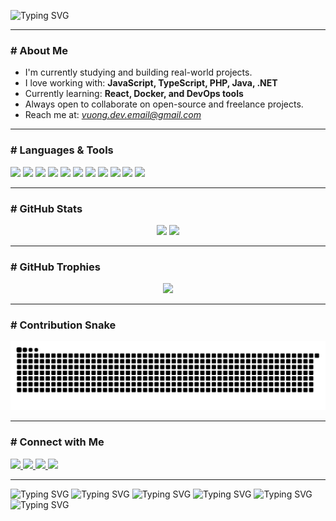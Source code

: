 ![Typing SVG](https://readme-typing-svg.demolab.com?font=Share+Tech+Mono&size=28&pause=1000&color=00FFF0&vCenter=true&width=800&lines=Hi+there%2C+I'm+Vương;)

---

### # About Me

-  I'm currently studying and building real-world projects.
-  I love working with: **JavaScript, TypeScript, PHP, Java, .NET**
-  Currently learning: **React, Docker, and DevOps tools**
-  Always open to collaborate on open-source and freelance projects.
-  Reach me at: *vuong.dev.email@gmail.com*

---

### # Languages & Tools

<p align="left">
  <img src="https://cdn.jsdelivr.net/gh/devicons/devicon/icons/javascript/javascript-original.svg" height="40" />
  <img src="https://cdn.jsdelivr.net/gh/devicons/devicon/icons/typescript/typescript-original.svg" height="40" />
  <img src="https://cdn.jsdelivr.net/gh/devicons/devicon/icons/html5/html5-original.svg" height="40" />
  <img src="https://cdn.jsdelivr.net/gh/devicons/devicon/icons/css3/css3-original.svg" height="40" />
  <img src="https://cdn.jsdelivr.net/gh/devicons/devicon/icons/java/java-original.svg" height="40" />
  <img src="https://cdn.jsdelivr.net/gh/devicons/devicon/icons/php/php-original.svg" height="40" />
  <img src="https://cdn.jsdelivr.net/gh/devicons/devicon/icons/react/react-original.svg" height="40" />
  <img src="https://cdn.jsdelivr.net/gh/devicons/devicon/icons/dotnetcore/dotnetcore-original.svg" height="40" />
  <img src="https://cdn.jsdelivr.net/gh/devicons/devicon/icons/nodejs/nodejs-original.svg" height="40" />
  <img src="https://cdn.jsdelivr.net/gh/devicons/devicon/icons/docker/docker-original.svg" height="40" />
  <img src="https://cdn.jsdelivr.net/gh/devicons/devicon/icons/mysql/mysql-original.svg" height="40" />
</p>

---

### # GitHub Stats

<div align="center">
  <img src="https://github-readme-stats.vercel.app/api?username=morkaths&show_icons=true&theme=dracula&count_private=true" height="170" />
  <img src="https://github-readme-stats.vercel.app/api/top-langs/?username=morkaths&layout=compact&theme=dracula" height="170" />
</div>

---

### # GitHub Trophies

<p align="center">
  <img src="https://github-profile-trophy.vercel.app/?username=morkaths&theme=dracula&row=1&column=6" />
</p>

---

### # Contribution Snake

<p align="center">
  <img src="https://raw.githubusercontent.com/morkaths/morkaths/output/snake.svg" alt="snake animation" />
</p>

---

### # Connect with Me

<p align="left">
  <a href="https://www.linkedin.com/" target="_blank">
    <img src="https://img.shields.io/badge/LinkedIn-0077B5?style=for-the-badge&logo=linkedin&logoColor=white" />
  </a>
  <a href="https://www.facebook.com/" target="_blank">
    <img src="https://img.shields.io/badge/Facebook-1877F2?style=for-the-badge&logo=facebook&logoColor=white" />
  </a>
  <a href="https://www.instagram.com/" target="_blank">
    <img src="https://img.shields.io/badge/Instagram-E4405F?style=for-the-badge&logo=instagram&logoColor=white" />
  </a>
  <a href="https://discordapp.com/users/yourid" target="_blank">
    <img src="https://img.shields.io/badge/Discord-7289DA?style=for-the-badge&logo=discord&logoColor=white" />
  </a>
</p>

---

![Typing SVG](https://readme-typing-svg.demolab.com?font=Fira+Code&size=16&pause=500&color=00FF00&vCenter=true&width=1000&lines=asafsasaetassdgsergsegasasfeghshdsvsdvsdcsdadawewfefsgsegsgsdsegesgsffsgsdsewsefsgsegsgsdsegesgsffsgsdsews)
![Typing SVG](https://readme-typing-svg.demolab.com?font=Fira+Code&size=16&pause=495&color=00FF00&vCenter=true&width=1000&lines=asdasdhsadasldasjhdlwuasdasdhsadasldasjhdlwuasdasdhsadasldasjhdlwuasdasdhsadasldasjhdlwuldasjhdlwuasdasdhsadasldasjhdlwu)
![Typing SVG](https://readme-typing-svg.demolab.com?font=Fira+Code&size=16&pause=490&color=00FF00&vCenter=true&width=1000&lines=wgrggdfhdgswerwfsdsefseswgrggdfhdgswerwfsdsefseswgrggdfhdgswerwfsdsefseswgrggdfhdgswerwfsdsefsesldasjhdlwuasdasdhsadasldasjhdlwu)
![Typing SVG](https://readme-typing-svg.demolab.com?font=Fira+Code&size=16&pause=485&color=00FF00&vCenter=true&width=1000&lines=efsgsegsgsdsegesgsffsgsdsewsasasfeghshdsvsdvsdcsdadawewfefsgsegsgsdsegesgsffsgsdsewsefsgsegsgsdsegesgsffsgsdsews)
![Typing SVG](https://readme-typing-svg.demolab.com?font=Fira+Code&size=16&pause=480&color=00FF00&vCenter=true&width=1000&lines=asasfeghshdsvsdvsdcsdadawewfefsgsegsgsdsegesgsffsgsdsewsefsgsegsgsdsegesgsffsgsdsewsldasjhdlwuasdasdhsadasldasjhdlwu)
![Typing SVG](https://readme-typing-svg.demolab.com?font=Fira+Code&size=16&pause=475&color=00FF00&vCenter=true&width=1000&lines=asafsasaetassdgsergsegasasfeghshdsvsdvsdcsdadawewfefsgsegsgsdsegesgsffsgsdsewsefsgsegsgsdsegesgsffsgsdsews)
